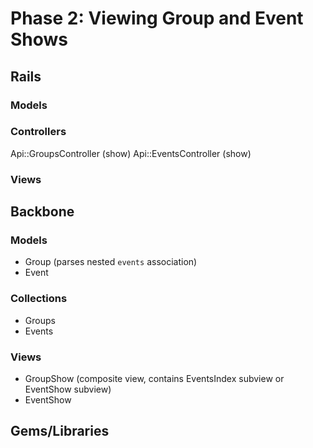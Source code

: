 # Phase 2: Viewing Group and Event Shows

## Rails
### Models

### Controllers
Api::GroupsController (show)
Api::EventsController (show)

### Views

## Backbone
### Models
* Group (parses nested `events` association)
* Event

### Collections
* Groups
* Events

### Views
* GroupShow (composite view, contains EventsIndex subview or EventShow subview)
* EventShow

## Gems/Libraries
